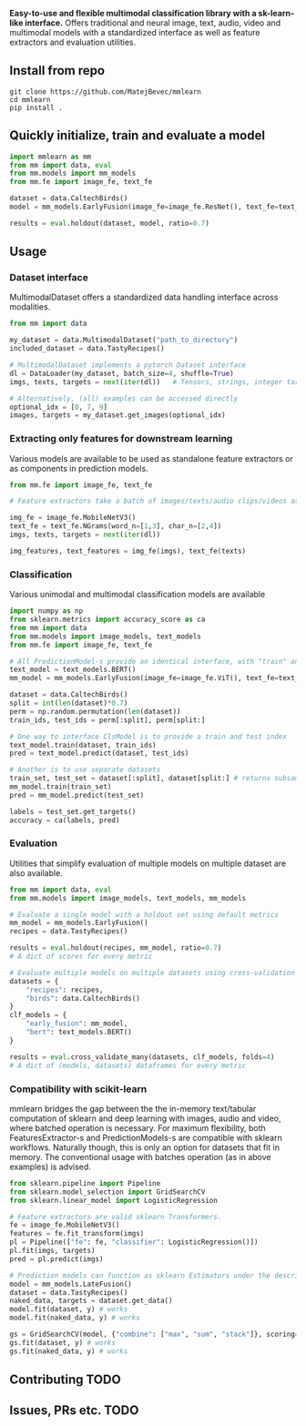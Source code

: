 **Easy-to-use and flexible multimodal classification library with a sk-learn-like interface.**
Offers traditional and neural image, text, audio, video and multimodal models with a standardized interface as well as feature extractors and evaluation utilities.

## Install from repo
```
git clone https://github.com/MatejBevec/mmlearn
cd mmlearn
pip install .
```

## Quickly initialize, train and evaluate a model

```python
import mmlearn as mm
from mm import data, eval
from mm.models import mm_models
from mm.fe import image_fe, text_fe

dataset = data.CaltechBirds()
model = mm_models.EarlyFusion(image_fe=image_fe.ResNet(), text_fe=text_fe.SentenceBERT(), clf="svm")

results = eval.holdout(dataset, model, ratio=0.7)
```

## Usage

### Dataset interface

MultimodalDataset offers a standardized data handling interface across modalities.

```python
from mm import data

my_dataset = data.MultimodalDataset("path_to_directory")
included_dataset = data.TastyRecipes()

# MultimodalDataset implements a pytorch Dataset interface
dl = DataLoader(my_dataset, batch_size=4, shuffle=True)
imgs, texts, targets = next(iter(dl))   # Tensors, strings, integer target classes

# Alternatively, (all) examples can be accessed directly
optional_idx = [0, 7, 9]
images, targets = my_dataset.get_images(optional_idx)
```

### Extracting only features for downstream learning
Various models are available to be used as standalone feature extractors or as components in prediction models.

```python
from mm.fe import image_fe, text_fe

# Feature extractors take a batch of images/texts/audio clips/videos as input and produce a (batch_size, dim) embeddings

img_fe = image_fe.MobileNetV3()
text_fe = text_fe.NGrams(word_n=[1,3], char_n=[2,4])
imgs, texts, targets = next(iter(dl)) 

img_features, text_features = img_fe(imgs), text_fe(texts)
```

### Classification
Various unimodal and multimodal classification models are available

```python
import numpy as np
from sklearn.metrics import accuracy_score as ca
from mm import data
from mm.models import image_models, text_models
from mm.fe import image_fe, text_fe

# All PredictionModel-s provide an identical interface, with "train" and "predict" methods
text_model = text_models.BERT()
mm_model = mm_models.EarlyFusion(image_fe=image_fe.ViT(), text_fe=text_fe.TextCLIP(), clf="lr_best")

dataset = data.CaltechBirds()
split = int(len(dataset)*0.7)
perm = np.random.permutation(len(dataset))
train_ids, test_ids = perm[:split], perm[split:]

# One way to interface ClsModel is to provide a train and test index
text_model.train(dataset, train_ids)
pred = text_model.predict(dataset, test_ids)

# Another is to use separate datasets
train_set, test_set = dataset[:split], dataset[split:] # returns subsampled copies of dataset
mm_model.train(train_set)
pred = mm_model.predict(test_set)

labels = test_set.get_targets()
accuracy = ca(labels, pred)
```

### Evaluation
Utilities that simplify evaluation of multiple models on multiple dataset are also available.

```python
from mm import data, eval
from mm.models import image_models, text_models, mm_models

# Evaluate a single model with a holdout set using default metrics
mm_model = mm_models.EarlyFusion()
recipes = data.TastyRecipes()

results = eval.holdout(recipes, mm_model, ratio=0.7)
# A dict of scores for every metric

# Evaluate multiple models on multiple datasets using cross-validation
datasets = {
    "recipes": recipes,
    "birds": data.CaltechBirds()
}
clf_models = {
    "early_fusion": mm_model,
    "bert": text_models.BERT()
}

results = eval.cross_validate_many(datasets, clf_models, folds=4)
# A dict of (models, datasets) dataframes for every metric

```

### Compatibility with scikit-learn
mmlearn bridges the gap between the the in-memory text/tabular computation of sklearn and deep learning with images, audio and video, where batched operation is necessary.
For maximum flexibility, both FeaturesExtractor-s and PredictionModels-s are compatible with sklearn workflows. Naturally though, this is only an option for datasets that fit in memory.
The conventional usage with batches operation (as in above examples) is advised.


```python
from sklearn.pipeline import Pipeline
from sklearn.model_selection import GridSearchCV
from sklearn.linear_model import LogisticRegression

# Feature extractors are valid sklearn Transformers.
fe = image_fe.MobileNetV3()
features = fe.fit_transform(imgs)
pl = Pipeline(["fe": fe, "classifier": LogisticRegression()])
pl.fit(imgs, targets)
pred = pl.predict(imgs)

# Prediction models can function as sklearn Estimators under the described constraints
model = mm_models.LateFusion()
dataset = data.TastyRecipes()
naked_data, targets = dataset.get_data()
model.fit(dataset, y) # works
model.fit(naked_data, y) # works

gs = GridSearchCV(model, {"combine": ["max", "sum", "stack"]}, scoring="f1")
gs.fit(dataset, y) # works
gs.fit(naked_data, y) # works

```


## Contributing TODO

## Issues, PRs etc. TODO
